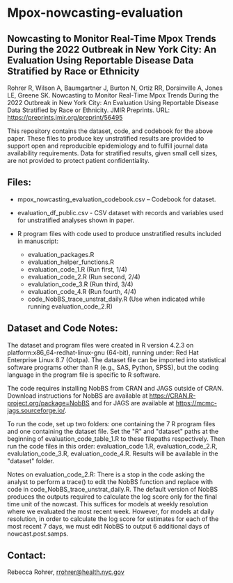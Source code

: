 # Mpox-nowcasting-evaluation
## Nowcasting to Monitor Real-Time Mpox Trends During the 2022 Outbreak in New York City: An Evaluation Using Reportable Disease Data Stratified by Race or Ethnicity
Rohrer R, Wilson A, Baumgartner J, Burton N, Ortiz RR, Dorsinville A, Jones LE, Greene SK. Nowcasting to Monitor Real-Time Mpox Trends During the 2022 Outbreak in New York City: An Evaluation Using Reportable Disease Data Stratified by Race or Ethnicity. JMIR Preprints. URL: https://preprints.jmir.org/preprint/56495 

This repository contains the dataset, code, and codebook for the above paper. These files to produce key unstratified results are provided to support open and reproducible epidemiology and to fulfill journal data availability requirements. Data for stratified results, given small cell sizes, are not provided to protect patient confidentiality.


## Files:
* mpox_nowcasting_evaluation_codebook.csv – Codebook for dataset.
  
* evaluation_df_public.csv - CSV dataset with records and variables used for unstratified analyses shown in paper.
  
* R program files with code used to produce unstratified results included in manuscript:
  * evaluation_packages.R
  * evaluation_helper_functions.R
  * evaluation_code_1.R (Run first, 1/4)
  * evaluation_code_2.R (Run second, 2/4)
  * evalulation_code_3.R (Run third, 3/4)
  * evaluation_code_4.R (Run fourth, 4/4)
  * code_NobBS_trace_unstrat_daily.R (Use when indicated while running               evaluation_code_2.R) 


## Dataset and Code Notes:
The dataset and program files were created in R version 4.2.3 on platform:x86_64-redhat-linux-gnu (64-bit), running under: Red Hat Enterprise Linux 8.7 (Ootpa). 
The dataset file can be imported into statistical software programs other than R (e.g., SAS, Python, SPSS), but the coding language in the program file is specific to R software.

The code requires installing NobBS from CRAN and JAGS outside of CRAN. Download instructions for NobBS are available at https://CRAN.R-project.org/package=NobBS and for JAGS are available at https://mcmc-jags.sourceforge.io/.

To run the code, set up two folders: one containing the 7 R program files and one containing the dataset file. Set the "R" and "dataset" paths at the beginning of evaluation_code_table_1.R to these filepaths respectively. Then run the code files in this order: evaluation_code 1.R, evaluation_code_2.R, evalulation_code_3.R, evaluation_code_4.R. Results will be available in the "dataset" folder.

Notes on evaluation_code_2.R:
There is a stop in the code asking the analyst to perform a trace() to edit the NobBS function and replace with code in code_NobBS_trace_unstrat_daily.R. The default version of NobBS produces the outputs required to calculate the log score only for the final time unit of the nowcast. This suffices for models at weekly resolution where we evaluated the most recent week. However, for models at daily resolution, in order to calculate the log score for estimates for each of the most recent 7 days, we must edit NobBS to output 6 additional days of nowcast.post.samps.

## Contact:
Rebecca Rohrer, rrohrer@health.nyc.gov


